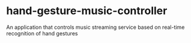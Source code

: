 # hand-gesture-music-controller
An application that controls music streaming service based on real-time recognition of hand gestures 
